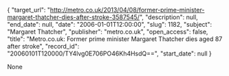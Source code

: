 {
  "target_url": "http://metro.co.uk/2013/04/08/former-prime-minister-margaret-thatcher-dies-after-stroke-3587545/", 
  "description": null, 
  "end_date": null, 
  "date": "2006-01-01T12:00:00", 
  "slug": 1182, 
  "subject": "Margaret Thatcher", 
  "publisher": "metro.co.uk", 
  "open_access": false, 
  "title": "Metro.co.uk: Former prime minister Margaret Thatcher dies aged 87 after stroke", 
  "record_id": "20060101T120000/TY4lvg0E706PO46Kh4HsdQ==", 
  "start_date": null
}

None